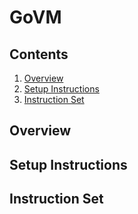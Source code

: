 # GoVM

## Contents
1. [Overview](#overview)
2. [Setup Instructions](#setup-instructions)
3. [Instruction Set](#instruction-set)
## Overview

## Setup Instructions

## Instruction Set